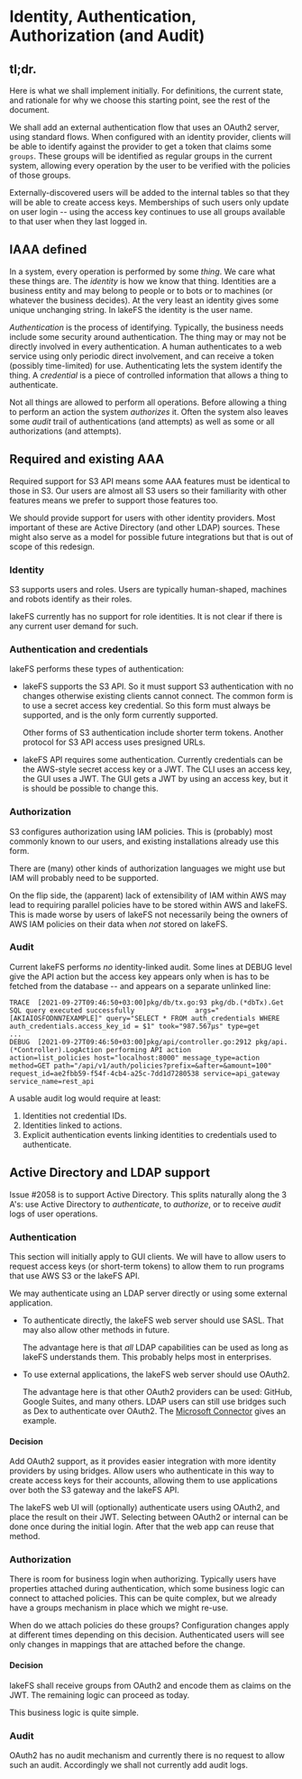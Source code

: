 # Identity, Authentication, Authorization (and Audit)

## tl;dr.

Here is what we shall implement initially.  For definitions, the current
state, and rationale for why we choose this starting point, see the rest
of the document.

We shall add an external authentication flow that uses an OAuth2 server,
using standard flows. When configured with an identity provider, clients
will be able to identify against the provider to get a token that claims
some `groups`.  These groups will be identified as regular groups in the
current system, allowing every operation by the user to be verified with
the policies of those groups.

Externally-discovered users will be added to the internal tables so that
they will be able to create access keys.  Memberships of such users only
update on user login -- using the access key continues to use all groups
available to that user when they last logged in.

## IAAA defined

In a system, every operation is performed by some *thing*.  We care what
these things are.  The _identity_ is how we know that thing.  Identities
are a business entity and may belong to people or to bots or to machines
(or whatever the business decides).  At the very least an identity gives
some unique unchanging string.  In lakeFS the identity is the user name.

_Authentication_ is the process of identifying.  Typically, the business
needs include some security around authentication.  The thing may or may
not be directly involved in every authentication.  A human authenticates
to a web service using only periodic direct involvement, and can receive
a token (possibly time-limited) for use.  Authenticating lets the system
identify the thing.  A _credential_ is a piece of controlled information
that allows a thing to authenticate.

Not all things are allowed to perform all operations.  Before allowing a
thing to perform an action the system _authorizes_ it.  Often the system
also leaves some _audit_ trail of authentications (and attempts) as well
as some or all authorizations (and attempts).

## Required and existing AAA

Required support for S3 API means some AAA features must be identical to
those in S3. Our users are almost all S3 users so their familiarity with
other features means we prefer to support those features too.

We should provide support for users with other identity providers.  Most
important of these are Active Directory (and other LDAP) sources.  These
might also serve as a model for possible future integrations but that is
out of scope of this redesign.

### Identity

S3 supports users and roles.  Users are typically human-shaped, machines
and robots identify as their roles.

lakeFS currently has no support for role identities.  It is not clear if
there is any current user demand for such.

### Authentication and credentials

lakeFS performs these types of authentication:

* lakeFS supports the S3 API.  So it must support S3 authentication with
  no changes otherwise existing clients cannot connect.  The common form
  is to use a secret access key credential.  So this form must always be
  supported, and is the only form currently supported.
  
  Other forms of S3 authentication include shorter term tokens.  Another
  protocol for S3 API access uses presigned URLs.

* lakeFS API requires some authentication.  Currently credentials can be
  the AWS-style secret access key or a JWT.  The CLI uses an access key,
  the GUI uses a JWT.  The GUI gets a JWT by using an access key, but it
  is should be possible to change this.

### Authorization

S3 configures authorization using IAM policies.  This is (probably) most
commonly known to our users, and existing installations already use this
form.

There are (many) other kinds of authorization languages we might use but
IAM will probably need to be supported.

On the flip side, the (apparent) lack of extensibility of IAM within AWS
may lead to requiring parallel policies have to be stored within AWS and
lakeFS.  This is made worse by users of lakeFS not necessarily being the
owners of AWS IAM policies on their data when _not_ stored on lakeFS.

### Audit

Current lakeFS performs _no_ identity-linked audit.  Some lines at DEBUG
level give the API action but the access key appears only when is has to
be fetched from the database -- and appears on a separate unlinked line:

```log
TRACE  [2021-09-27T09:46:50+03:00]pkg/db/tx.go:93 pkg/db.(*dbTx).Get SQL query executed successfully               args="[AKIAIOSFODNN7EXAMPLE]" query="SELECT * FROM auth_credentials WHERE auth_credentials.access_key_id = $1" took="987.567µs" type=get
...
DEBUG  [2021-09-27T09:46:50+03:00]pkg/api/controller.go:2912 pkg/api.(*Controller).LogAction performing API action                         action=list_policies host="localhost:8000" message_type=action method=GET path="/api/v1/auth/policies?prefix=&after=&amount=100" request_id=ae2fbb59-f54f-4cb4-a25c-7dd1d7280538 service=api_gateway service_name=rest_api
```

A usable audit log would require at least:

1. Identities not credential IDs.
1. Identities linked to actions.
1. Explicit authentication events linking identities to credentials used
   to authenticate.

## Active Directory and LDAP support

Issue #2058 is to support Active Directory.  This splits naturally along
the 3 A's: use Active Directory to _authenticate_, to _authorize_, or to
receive _audit_ logs of user operations.

### Authentication

This section will initially apply to GUI clients.  We will have to allow
users to request access keys (or short-term tokens) to allow them to run
programs that use AWS S3 or the lakeFS API.

We may authenticate using an LDAP server directly or using some external
application.

* To authenticate directly, the lakeFS web server should use SASL.  That
  may also allow other methods in future.
  
  The advantage here is that *all* LDAP capabilities can be used as long
  as lakeFS understands them.  This probably helps most in enterprises.

* To use external applications, the lakeFS web server should use OAuth2.

  The advantage here is that other OAuth2 providers can be used: GitHub,
  Google Suites, and many others.  LDAP users can still use bridges such
  as Dex to authenticate over OAuth2.  The [Microsoft Connector][dex-ms]
  gives an example.

#### Decision

Add OAuth2 support, as it provides easier integration with more identity
providers by using bridges.  Allow users who authenticate in this way to
create access keys for their accounts, allowing them to use applications
over both the S3 gateway and the lakeFS API.

The lakeFS web UI will (optionally) authenticate users using OAuth2, and
place the result on their JWT.  Selecting between OAuth2 or internal can
be done once during the initial login.  After that the web app can reuse
that method.

### Authorization

There is room for business login when authorizing.  Typically users have
properties attached during authentication, which some business logic can
connect to attached policies.  This can be quite complex, but we already
have a groups mechanism in place which we might re-use.

When do we attach policies do these groups?  Configuration changes apply
at different times depending on this decision.  Authenticated users will
see only changes in mappings that are attached before the change.

#### Decision

lakeFS shall receive groups from OAuth2 and encode them as claims on the
JWT.  The remaining logic can proceed as today.

This business logic is quite simple.

### Audit

OAuth2 has no audit mechanism and currently there is no request to allow
such an audit.  Accordingly we shall not currently add audit logs.

<!-- references -->
[dex-ms]: https://dexidp.io/docs/connectors/microsoft/
